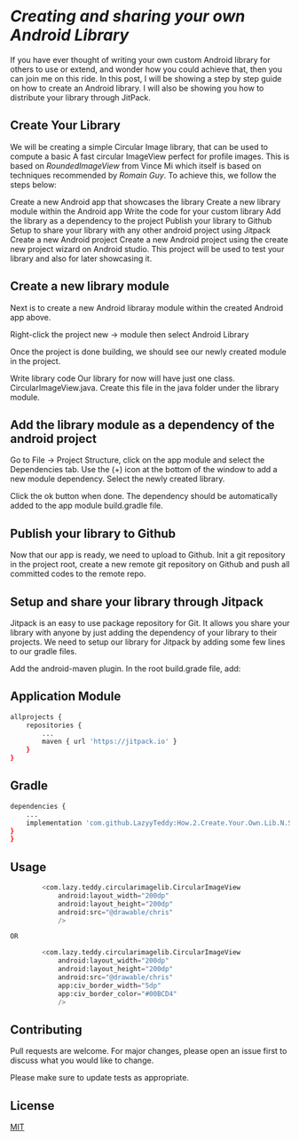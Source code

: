 #  *Creating and sharing your own Android Library*

If you have ever thought of writing your own custom Android library for others to use or extend, and wonder how you could achieve that, then you can join me on this ride. In this post, I will be showing a step by step guide on how to create an Android library. I will also be showing you how to distribute your library through JitPack.


## Create Your Library

We will be creating a simple Circular Image library, that can be used to compute a basic A fast circular ImageView perfect for profile images. This is based on *RoundedImageView* from Vince Mi which itself is based on techniques recommended by *Romain Guy*. To achieve this, we follow the steps below:

Create a new Android app that showcases the library
Create a new library module within the Android app
Write the code for your custom library
Add the library as a dependency to the project
Publish your library to Github
Setup to share your library with any other android project using Jitpack
Create a new Android project
Create a new Android project using the create new project wizard on Android studio. This project will be used to test your library and also for later showcasing it.

## Create a new library module
Next is to create a new Android libraray module within the created Android app above.

Right-click the project new -> module then select Android Library

Once the project is done building, we should see our newly created module in the project.

Write library code
Our library for now will have just one class. CircularImageView.java. Create this file in the java folder under the library module.

## Add the library module as a dependency of the android project
Go to File -> Project Structure, click on the app module and select the Dependencies tab. Use the (+) icon at the bottom of the window to add a new module dependency. Select the newly created library.

Click the ok button when done. The dependency should be automatically added to the app module build.gradle file.

## Publish your library to Github
Now that our app is ready, we need to upload to Github. Init a git repository in the project root, create a new remote git repository on Github and push all committed codes to the remote repo.


## Setup and share your library through Jitpack
Jitpack is an easy to use package repository for Git. It allows you share your library with anyone by just adding the dependency of your library to their projects. We need to setup our library for Jitpack by adding some few lines to our gradle files.

Add the android-maven plugin. In the root build.grade file, add:

## Application Module
```bash
allprojects {
    repositories {
        ...
        maven { url 'https://jitpack.io' }
    }
}
```

## Gradle
```bash
dependencies {
    ...
    implementation 'com.github.LazyyTeddy:How.2.Create.Your.Own.Lib.N.Share:1.0.0'
}
}
```

## Usage

```python
        <com.lazy.teddy.circularimagelib.CircularImageView
            android:layout_width="200dp"
            android:layout_height="200dp"
            android:src="@drawable/chris"
            />

OR

        <com.lazy.teddy.circularimagelib.CircularImageView
            android:layout_width="200dp"
            android:layout_height="200dp"
            android:src="@drawable/chris"
            app:civ_border_width="5dp"
            app:civ_border_color="#00BCD4"
            />
```

## Contributing
Pull requests are welcome. For major changes, please open an issue first to discuss what you would like to change.

Please make sure to update tests as appropriate.

## License
[MIT](https://choosealicense.com/licenses/mit/)
